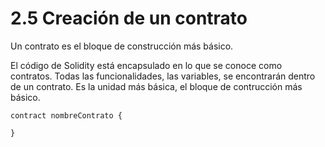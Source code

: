 # 2.5 Creación de un contrato

Un contrato es el bloque de construcción más básico.

El código de Solidity está encapsulado en lo que se conoce como contratos.
Todas las funcionalidades, las variables, se encontrarán dentro de un contrato.
Es la unidad más básica, el bloque de contrucción más básico.

````Solidity
contract nombreContrato {

}

````
